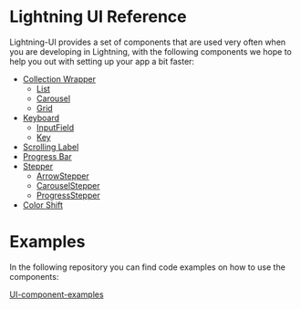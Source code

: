 # Lightning UI Reference

Lightning-UI provides a set of components that are used very often when you are developing in Lightning, with the following components we hope to help you out with setting up your app a bit faster:

<!---TOC_start--->
* [Collection Wrapper](CollectionWrapper/index.md)
  * [List](CollectionWrapper/List.md)
  * [Carousel](CollectionWrapper/Carousel.md)
  * [Grid](CollectionWrapper/Grid.md)
* [Keyboard](Keyboard/index.md)
  * [InputField](Keyboard/InputField.md)
  * [Key](Keyboard/Key.md)
* [Scrolling Label](ScrollingLabel.md)
* [Progress Bar](ProgressBar.md)
* [Stepper](Stepper/index.md)
    * [ArrowStepper](Stepper/ArrowStepper.md)
    * [CarouselStepper](Stepper/CarouselStepper.md)
    * [ProgressStepper](Stepper/ProgressStepper.md)
* [Color Shift](ColorShift.md)
<!---TOC_end--->

# Examples
In the following repository you can find code examples on how to use the components:

[UI-component-examples](https://github.com/mlapps/ui-component-examples)

